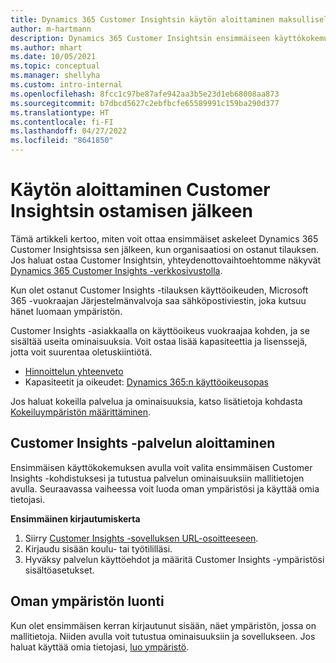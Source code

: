 ```yaml
---
title: Dynamics 365 Customer Insightsin käytön aloittaminen maksullisella lisenssillä
author: m-hartmann
description: Dynamics 365 Customer Insightsin ensimmäiseen käyttökokemukseen ja sen ominaisuuksiin tutustuminen.
ms.author: mhart
ms.date: 10/05/2021
ms.topic: conceptual
ms.manager: shellyha
ms.custom: intro-internal
ms.openlocfilehash: 8fcc1c97be87afe942aa3b5e23d1eb68008aa873
ms.sourcegitcommit: b7dbcd5627c2ebfbcfe65589991c159ba290d377
ms.translationtype: HT
ms.contentlocale: fi-FI
ms.lasthandoff: 04/27/2022
ms.locfileid: "8641850"
---
```

# <a name="get-started-after-purchasing-customer-insights"></a>Käytön aloittaminen Customer Insightsin ostamisen jälkeen

Tämä artikkeli kertoo, miten voit ottaa ensimmäiset askeleet Dynamics 365 Customer Insightsissa sen jälkeen, kun organisaatiosi on ostanut tilauksen. Jos haluat ostaa Customer Insightsin, yhteydenottovaihtoehtomme näkyvät [Dynamics 365 Customer Insights -verkkosivustolla](https://dynamics.microsoft.com/ai/customer-insights/). 

Kun olet ostanut Customer Insights -tilauksen käyttöoikeuden, Microsoft 365 -vuokraajan Järjestelmänvalvoja saa sähköpostiviestin, joka kutsuu hänet luomaan ympäristön. 

Customer Insights -asiakkaalla on käyttöoikeus vuokraajaa kohden, ja se sisältää useita ominaisuuksia. Voit ostaa lisää kapasiteettia ja lisenssejä, jotta voit suurentaa oletuskiintiötä. 
- [Hinnoittelun yhteenveto](https://dynamics.microsoft.com/ai/customer-insights/pricing/)
- Kapasiteetit ja oikeudet: [Dynamics 365:n käyttöoikeusopas](https://go.microsoft.com/fwlink/?LinkId=866544)

Jos haluat kokeilla palvelua ja ominaisuuksia, katso lisätietoja kohdasta [Kokeiluympäristön määrittäminen](trial-signup.md).

## <a name="start-with-customer-insights"></a>Customer Insights -palvelun aloittaminen

Ensimmäisen käyttökokemuksen avulla voit valita ensimmäisen Customer Insights -kohdistuksesi ja tutustua palvelun ominaisuuksiin mallitietojen avulla. Seuraavassa vaiheessa voit luoda oman ympäristösi ja käyttää omia tietojasi.

**Ensimmäinen kirjautumiskerta**

1. Siirry [Customer Insights -sovelluksen URL-osoitteeseen](https://home.ci.ai.dynamics.com).
1. Kirjaudu sisään koulu- tai työtililläsi. 
1. Hyväksy palvelun käyttöehdot ja määritä Customer Insights -ympäristösi sisältöasetukset.

## <a name="create-your-own-environment"></a>Oman ympäristön luonti

Kun olet ensimmäisen kerran kirjautunut sisään, näet ympäristön, jossa on mallitietoja. Niiden avulla voit tutustua ominaisuuksiin ja sovellukseen. Jos haluat käyttää omia tietojasi, [luo ympäristö](create-environment.md).